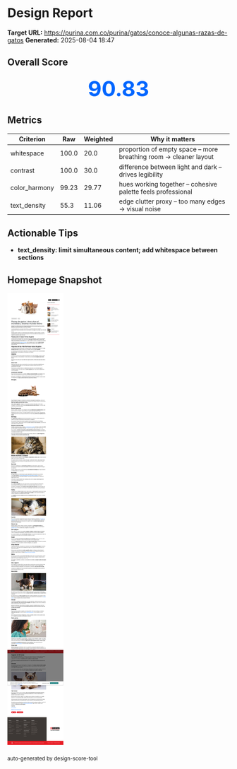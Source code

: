 # Design Report
**Target URL:** https://purina.com.co/purina/gatos/conoce-algunas-razas-de-gatos
**Generated:** 2025-08-04 18:47

## Overall Score
<div align='center'><span style='font-size:48px;font-weight:700;color:#0066ff'>90.83</span></div>

## Metrics

| Criterion | Raw | Weighted | Why it matters |
|-----------|-----|----------|----------------|
| whitespace | 100.0 | 20.0 | proportion of empty space – more breathing room → cleaner layout |
| contrast | 100.0 | 30.0 | difference between light and dark – drives legibility |
| color_harmony | 99.23 | 29.77 | hues working together – cohesive palette feels professional |
| text_density | 55.3 | 11.06 | edge clutter proxy – too many edges → visual noise |

## Actionable Tips
- **text_density: limit simultaneous content; add whitespace between sections**

## Homepage Snapshot
![screenshot](screenshot_20250804_184658.png)

<sub>auto-generated by design-score-tool</sub>
